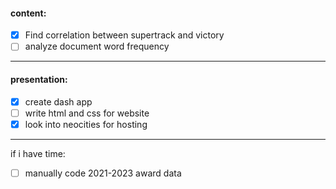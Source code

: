 #### content:
- [x] Find correlation between supertrack and victory
- [ ] analyze document word frequency
----
#### presentation:
- [x] create dash app
- [ ] write html and css for website
- [x] look into neocities for hosting
----
if i have time:
- [ ] manually code 2021-2023 award data